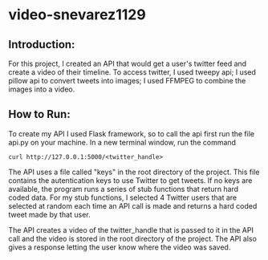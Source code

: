 # video-snevarez1129

## Introduction:

For this project, I created an API that would get a user's twitter feed and create a video of their timeline. To access twitter, I used tweepy api; I used pillow api to convert tweets into images; I used FFMPEG to combine the images into a video.

## How to Run:

To create my API I used Flask framework, so to call the api first run the file api.py on your machine. In a new terminal window, run the command

`curl http://127.0.0.1:5000/<twitter_handle>`

The API uses a file called "keys" in the root directory of the project. This file contains the autentication keys to use Twitter to get tweets. If no keys are available, the program runs a series of stub functions that return hard coded data. For my stub functions, I selected 4 Twitter users that are selected at random each time an API call is made and returns a hard coded tweet made by that user.

The API creates a video of the twitter_handle that is passed to it in the API call and the video is stored in the root directory of the project. The API also gives a response letting the user know where the video was saved.
